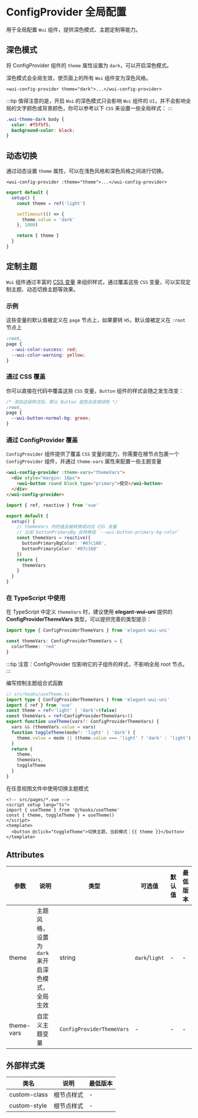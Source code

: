 <frame/>

# ConfigProvider 全局配置

用于全局配置 `Wui` 组件，提供深色模式、主题定制等能力。

## 深色模式

将 ConfigProvider 组件的 `theme` 属性设置为 `dark`，可以开启深色模式。

深色模式会全局生效，使页面上的所有 `Wui` 组件变为深色风格。

```vue
<wui-config-provider theme="dark">...</wui-config-provider>
```

:::tip
值得注意的是，开启 `Wui` 的深色模式只会影响 `Wui` 组件的 `UI`，并不会影响全局的文字颜色或背景颜色，你可以参考以下 `CSS` 来设置一些全局样式：
:::

```css
.wui-theme-dark body {
  color: #f5f5f5;
  background-color: black;
}
```

## 动态切换

通过动态设置 `theme` 属性，可以在浅色风格和深色风格之间进行切换。

```vue
<wui-config-provider :theme="theme">...</wui-config-provider>
```

```ts
export default {
  setup() {
    const theme = ref('light')

    setTimeout(() => {
      theme.value = 'dark'
    }, 1000)

    return { theme }
  }
}
```

## 定制主题

`Wui` 组件通过丰富的 [CSS 变量](https://developer.mozilla.org/zh-CN/docs/Web/CSS/Using_CSS_custom_properties) 来组织样式，通过覆盖这些 `CSS` 变量，可以实现定制主题、动态切换主题等效果。

### 示例

这些变量的默认值被定义在 `page` 节点上，如果要转 `H5`，默认值被定义在 `:root` 节点上

```css
:root,
page {
  --wui-color-success: red;
  --wui-color-warning: yellow;
}
```

### 通过 CSS 覆盖

你可以直接在代码中覆盖这些 `CSS` 变量，`Button` 组件的样式会随之发生改变：

```css
/* 添加这段样式后，默认 Button 底色会变成绿色 */
:root,
page {
  --wui-button-normal-bg: green;
}
```

### 通过 ConfigProvider 覆盖

`ConfigProvider` 组件提供了覆盖 `CSS` 变量的能力，你需要在根节点包裹一个 `ConfigProvider` 组件，并通过 `theme-vars` 属性来配置一些主题变量

```html
<wui-config-provider :theme-vars="themeVars">
  <div style="margin: 16px">
    <wui-button round block type="primary">提交</wui-button>
  </div>
</wui-config-provider>
```

```ts
import { ref, reactive } from 'vue'

export default {
  setup() {
    // themeVars 内的值会被转换成对应 CSS 变量
    // 比如 buttonPrimaryBg 会转换成 `--wui-button-primary-bg-color`
    const themeVars = reactive({
      buttonPrimaryBgColor: '#07c160',
      buttonPrimaryColor: '#07c160'
    })
    return {
      themeVars
    }
  }
}
```

### 在 TypeScript 中使用

在 TypeScript 中定义 `themeVars` 时，建议使用 **elegant-wui-uni** 提供的 **ConfigProviderThemeVars** 类型，可以提供完善的类型提示：

```ts
import type { ConfigProviderThemeVars } from 'elegant-wui-uni'

const themeVars: ConfigProviderThemeVars = {
  colorTheme: 'red'
}
```

:::tip
注意：ConfigProvider 仅影响它的子组件的样式，不影响全局 root 节点。
:::

编写控制主题组合式函数

```ts
// src/hooks/useTheme.ts
import type { ConfigProviderThemeVars } from 'elegant-wui-uni'
import { ref } from 'vue'
const theme = ref<'light' | 'dark'>(false)
const themeVars = ref<ConfigProviderThemeVars>()
export function useTheme(vars?: ConfigProviderThemeVars) {
  vars && (themeVars.value = vars)
  function toggleTheme(mode?: 'light' | 'dark') {
    theme.value = mode || (theme.value === 'light' ? 'dark' : 'light')
  }
  return {
    theme,
    themeVars,
    toggleTheme
  }
}
```

在任意视图文件中使用切换主题模式

```vue
<!-- src/pages/*.vue -->
<script setup lang="ts">
import { useTheme } from '@/hooks/useTheme'
const { theme, toggleTheme } = useTheme()
</script>
<template>
  <button @click="toggleTheme">切换主题，当前模式：{{ theme }}</button>
</template>
```

## Attributes

| 参数       | 说明                                             | 类型                      | 可选值         | 默认值 | 最低版本 |
| ---------- | ------------------------------------------------ | ------------------------- | -------------- | ------ | -------- |
| theme      | 主题风格，设置为 `dark` 来开启深色模式，全局生效 | string                    | `dark`/`light` | -      | -        |
| theme-vars | 自定义主题变量                                   | `ConfigProviderThemeVars` | -              | -      | -        |

## 外部样式类

| 类名         | 说明       | 最低版本 |
| ------------ | ---------- | -------- |
| custom-class | 根节点样式 | -        |
| custom-style | 根节点样式 | -        |
